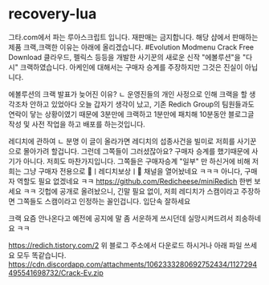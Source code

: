 # recovery-lua
그타.com에서 파는 루아스크립트 입니다.
재판매는 금지합니다. 해당 샵에서 판매하는 제품 크랙,크랙한 이유는 아래에 올리겠습니다.
#Evolution Modmenu Crack Free Download
클라우드, 펠릭스 등등을 개발한 사기꾼의 새로운 신작 "에볼루션"을 "다시" 크랙하였습니다.
아케인에 대해서는 구매자 승계를 주장하지만 그것은 진실이 아닙니다.

에볼루션의 크랙 발표가 늦어진 이유?
ㄴ 운영진들의 개인 사정으로 인해 크랙을 할 생각조차 안하고 있었아다 오늘 갑자기 생각이 났고, 기존 Redich Group의 팀원들과도 연락이 닿는 상황이였기 때문에 3분만에 크랙하고 1분만에 패치해 10분동안 블로그글 작성 및 사전 작업을 하고 배포를 하는것입니다.

레디치에 관하여
ㄴ 분명 이 글이 올라가면 레디치의 섭종사건을 빌미로 저희를 사기꾼으로 몰아가려 할겁니다.
그런데 그쪽들이 그러셨잖아요? 구매자 승계를 했기때문에 사기가 아니다.
저희도 마찬가지입니다. 그쪽들은 구매자승계 "일부" 만 하신거에 비해 저희는 그냥 구매자 전용으로 ⁠💝ㅣ레디치보상ㅣ💝 채널을 열어놨네요 ㅋㅋㅋ 아니다, 구매자 역할도 필요 없겠네요 ㅋㅋ https://github.com/Redicheese/miniRedich 한번 보세요 ㅋㅋ 깃헙에 공개로 올려놨으니, 긴말 필요 없이, 저희 레디치가 스캠이라고 주장하면 그쪽들도 스캠이라고 인정하는 꼴인겁니다. 입단속 잘하세요

크랙 요즘 안나온다고 예전에 공지에 말 좀 서운하게 쓰시던데 실망시켜드려서 죄송하네요 ㅋㅋ

https://redich.tistory.com/2 
위 블로그 주소에서 다운로드 하시거나 아래 파일 쓰세요 모두 똑같습니다.
https://cdn.discordapp.com/attachments/1062333280692752434/1127294495541698732/Crack-Ev.zip 
